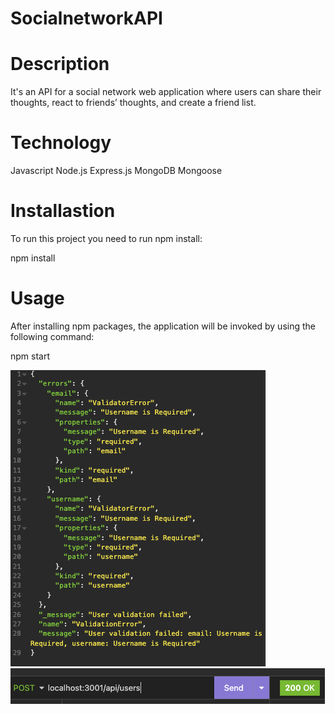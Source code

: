 # SocialnetworkAPI

# Description
It's an API for a social network web application where users can share their thoughts, react to friends’ thoughts, and create a friend list.

# Technology
Javascript
Node.js
Express.js
MongoDB
Mongoose

# Installastion
To run this project you need to run npm install:

npm install

# Usage
After installing npm packages, the application will be invoked by using the following command:

npm start

![App Screenshot](/insomnia1.png)
![App Screenshot](/insomnia%202.png)